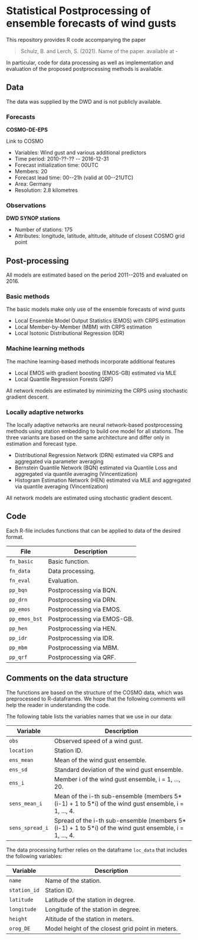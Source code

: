 # Statistical Postprocessing of ensemble forecasts of wind gusts

This repository provides R code accompanying the paper

> Schulz, B. and Lerch, S. (2021). 
> Name of the paper. 
> available at -

In particular, code for data processing as well as implementation and evaluation of the proposed postprocessing methods is available.

## Data

The data was supplied by the DWD and is not publicly available.

### Forecasts

**COSMO-DE-EPS**

Link to COSMO

- Variables: Wind gust and various additional predictors
- Time period: 2010-??-?? -- 2016-12-31
- Forecast initialization time: 00UTC
- Members: 20
- Forecast lead time: 00--21h (valid at 00--21UTC)
- Area: Germany
- Resolution: 2.8 kilometres

### Observations

**DWD SYNOP stations**

- Number of stations: 175
- Attributes: longitude, latitude, altitude, altitude of closest COSMO grid point


## Post-processing

All models are estimated based on the period 2011--2015 and evaluated on 2016.

### Basic methods

The basic models make only use of the ensemble forecasts of wind gusts

- Local Ensemble Model Output Statistics (EMOS) with CRPS estimation
- Local Member-by-Member (MBM) with CRPS estimation
- Local Isotonic Distributional Regression (IDR)

### Machine learning methods

The machine learning-based methods incorporate additional features

- Local EMOS with gradient boosting (EMOS-GB) estimated via MLE
- Local Quantile Regression Forests (QRF)
    
All network models are estimated by minimizing the CRPS using stochastic gradient descent.

### Locally adaptive networks

The locally adaptive networks are neural network-based postprocessing methods using station embedding to build one model for all stations. The three variants are based on the same architecture and differ only in estimation and forecast type.

- Distributional Regression Network (DRN) estimated via CRPS and aggregated via parameter averaging
- Bernstein Quantile Network (BQN) estimated via Quantile Loss and aggregated via quantile averaging (Vincentization)
- Histogram Estimation Network (HEN) estimated via MLE and aggregated via quantile averaging (Vincentization)
    
All network models are estimated using stochastic gradient descent.

## Code

Each R-file includes functions that can be applied to data of the desired format.

| File | Description |
| ---- | ----------- | 
| `fn_basic` | Basic function. |
| `fn_data` | Data processing. |
| `fn_eval` | Evaluation. |
| `pp_bqn` | Postprocessing via BQN. |
| `pp_drn` | Postprocessing via DRN. |
| `pp_emos` | Postprocessing via EMOS. |
| `pp_emos_bst` | Postprocessing via EMOS-GB. |
| `pp_hen` | Postprocessing via HEN. |
| `pp_idr` | Postprocessing via IDR. |
| `pp_mbm` | Postprocessing via MBM. |
| `pp_qrf` | Postprocessing via QRF. |

## Comments on the data structure

The functions are based on the structure of the COSMO data, which was preprocessed to R-dataframes. We hope that the following comments will help the reader in understanding the code. 

The following table lists the variables names that we use in our data:

| Variable | Description |
| ---- | ----------- | 
| `obs` | Observed speed of a wind gust. |
| `location` | Station ID. |
| `ens_mean` | Mean of the wind gust ensemble. |
| `ens_sd` | Standard deviation of the wind gust ensemble. |
| `ens_i` | Member i of the wind gust ensemble, i = 1, ..., 20. |
| `sens_mean_i` | Mean of the i-th sub-ensemble (members 5*(i-1) + 1 to 5*i) of the wind gust ensemble, i = 1, ..., 4. |
| `sens_spread_i` | Spread of the i-th sub-ensemble (members 5*(i-1) + 1 to 5*i) of the wind gust ensemble, i = 1, ..., 4. |

The data processing further relies on the dataframe `loc_data` that includes the following variables:

| Variable | Description |
| ---- | ----------- | 
| `name` | Name of the station. |
| `station_id` | Station ID. |
| `latitude` | Latitude of the station in degree. |
| `longitude` | Longitude of the station in degree. |
| `height` | Altitude of the station in meters. |
| `orog_DE` | Model height of the closest grid point in meters. |
